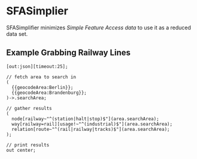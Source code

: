 # SFASimplier

SFASimplifier minimizes *Simple Feature Access data* to use it as a reduced data set.

## Example Grabbing Railway Lines

```
[out:json][timeout:25];

// fetch area to search in
(
  {{geocodeArea:Berlin}};
  {{geocodeArea:Brandenburg}};
)->.searchArea;

// gather results
(
  node[railway~"^(station|halt|stop)$"](area.searchArea);
  way[railway=rail][usage!~"^(industrial)$"](area.searchArea);
  relation[route~"^(rail|railway|tracks)$"](area.searchArea);
);

// print results
out center;
```
